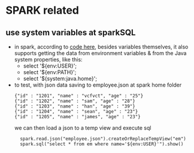 # SPARK related

## use system variables at sparkSQL
* in spark, according to [code here](https://spark.apache.org/docs/2.1.0/api/java/org/apache/spark/sql/internal/VariableSubstitution.html), besides variables themselves, it also supports getting the data from environment variables & from the Java system properties, like this:
  - select '${env:USER}';
  - select '${env:PATH}';
  - select '${system:java.home}';
* to test, with json data saving to employee.json at spark home folder
  ```
  {"id" : "1201", "name" : "vcfvct", "age" : "25"}
  {"id" : "1202", "name" : "sam", "age" : "28"}
  {"id" : "1203", "name" : "han", "age" : "39"}
  {"id" : "1204", "name" : "sean", "age" : "23"}
  {"id" : "1205", "name" : "james", "age" : "23"}
  ```
  we can then load a json to a temp view and execute sql
  ```
    spark.read.json("employee.json").createOrReplaceTempView("em")
    spark.sql("select * from em where name='${env:USER}'").show()
  ```
